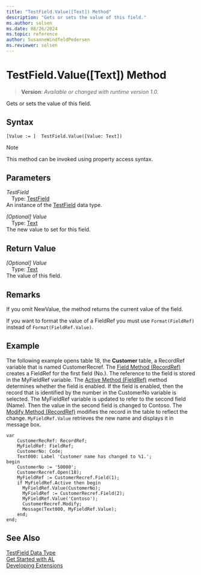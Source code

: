```yaml
---
title: "TestField.Value([Text]) Method"
description: "Gets or sets the value of this field."
ms.author: solsen
ms.date: 08/26/2024
ms.topic: reference
author: SusanneWindfeldPedersen
ms.reviewer: solsen
---
```

[//]: # (START>DO_NOT_EDIT)
[//]: # (IMPORTANT:Do not edit any of the content between here and the END>DO_NOT_EDIT.)
[//]: # (Any modifications should be made in the .xml files in the ModernDev repo.)
# TestField.Value([Text]) Method
> **Version**: _Available or changed with runtime version 1.0._

Gets or sets the value of this field.


## Syntax
```AL
[Value := ]  TestField.Value([Value: Text])
```
> [!NOTE]
> This method can be invoked using property access syntax.
## Parameters
*TestField*  
&emsp;Type: [TestField](testfield-data-type.md)  
An instance of the [TestField](testfield-data-type.md) data type.  

*[Optional] Value*  
&emsp;Type: [Text](../text/text-data-type.md)  
The new value to set for this field.  


## Return Value
*[Optional] Value*  
&emsp;Type: [Text](../text/text-data-type.md)  
The value of this field.


[//]: # (IMPORTANT: END>DO_NOT_EDIT)

## Remarks  
If you omit NewValue, the method returns the current value of the field.  
  
If you want to format the value of a FieldRef you must use `Format(FieldRef)` instead of `Format(FieldRef.Value)`.  


## Example  
 The following example opens table 18, the **Customer** table, a RecordRef variable that is named CustomerRecref. The [Field Method \(RecordRef\)](../recordref/recordref-field-method.md) creates a FieldRef for the first field \(No.\). The reference to the field is stored in the MyFieldRef variable. The [Active Method \(FieldRef\)](../fieldref/fieldref-active-method.md) method determines whether the field is enabled. If the field is enabled, then the record that is identified by the number in the CustomerNo variable is selected. The MyFieldRef variable is updated to refer to the second field \(Name\). Then the value in the second field is changed to Contoso. The [Modify Method \(RecordRef\)](../recordref/recordref-modify-method.md) modifies the record in the table to reflect the change. `MyFieldRef.Value` retrieves the new name and displays it in message box. 
 
```al
var
    CustomerRecRef: RecordRef;
    MyFieldRef: FieldRef;
    CustomerNo: Code;
    Text000: Label 'Customer name has changed to %1.';
begin
    CustomerNo := '50000';  
    CustomerRecref.Open(18);  
    MyFieldRef := CustomerRecref.Field(1);  
    if MyFieldRef.Active then begin  
      MyFieldRef.Value(CustomerNo);  
      MyFieldRef := CustomerRecref.Field(2);  
      MyFieldRef.Value('Contoso');  
      CustomerRecref.Modify;  
      Message(Text000, MyFieldRef.Value);  
    end;  
end;
```  

## See Also
[TestField Data Type](testfield-data-type.md)  
[Get Started with AL](../../devenv-get-started.md)  
[Developing Extensions](../../devenv-dev-overview.md)